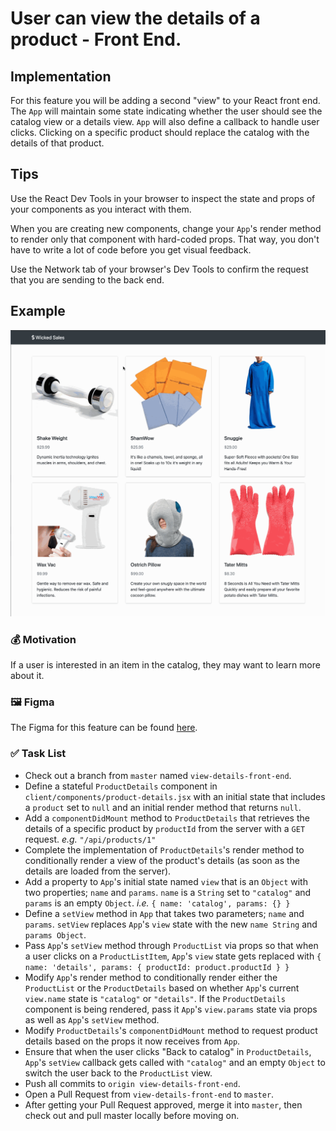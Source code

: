 # User can view the details of a product - Front End.

## Implementation

For this feature you will be adding a second "view" to your React front end. The `App` will maintain some state indicating whether the user should see the catalog view or a details view. `App` will also define a callback to handle user clicks. Clicking on a specific product should replace the catalog with the details of that product.

## Tips

Use the React Dev Tools in your browser to inspect the state and props of your components as you interact with them.

When you are creating new components, change your `App`'s render method to render only that component with hard-coded props. That way, you don't have to write a lot of code before you get visual feedback.

Use the Network tab of your browser's Dev Tools to confirm the request that you are sending to the back end.

## Example

<p align="middle">
  <img src="images/view-details-front-end.gif">
</p>

### 💰 Motivation

If a user is interested in an item in the catalog, they may want to learn more about it.

### 🖼 Figma

The Figma for this feature can be found [here](https://www.figma.com/file/BKByCT0h5swDTLY1XHGibRRr/wicked-sales?node-id=3%3A104).

### ✅ Task List

- Check out a branch from `master` named `view-details-front-end`.
- Define a stateful `ProductDetails` component in `client/components/product-details.jsx` with an initial state that includes a `product` set to `null` and an initial render method that returns `null`.
- Add a `componentDidMount` method to `ProductDetails` that retrieves the details of a specific product by `productId` from the server with a `GET` request. _e.g._ `"/api/products/1"`
- Complete the implementation of `ProductDetails`'s render method to conditionally render a view of the product's details (as soon as the details are loaded from the server).
- Add a property to `App`'s initial state named `view` that is an `Object` with two properties; `name` and `params`. `name` is a `String` set to `"catalog"` and `params` is an empty `Object`. _i.e._ `{ name: 'catalog', params: {} }`
- Define a `setView` method in `App` that takes two parameters; `name` and `params`. `setView` replaces `App`'s `view` state with the new `name String` and `params Object`.
- Pass `App`'s `setView` method through `ProductList` via props so that when a user clicks on a `ProductListItem`, `App`'s `view` state gets replaced with `{ name: 'details', params: { productId: product.productId } }`
- Modify `App`'s render method to conditionally render either the `ProductList` or the `ProductDetails` based on whether `App`'s current `view.name` state is `"catalog"` or `"details"`. If the `ProductDetails` component is being rendered, pass it `App`'s `view.params` state via props as well as `App`'s `setView` method.
- Modify `ProductDetails`'s `componentDidMount` method to request product details based on the props it now receives from `App`.
- Ensure that when the user clicks "Back to catalog" in `ProductDetails`, `App`'s `setView` callback gets called with `"catalog"` and an empty `Object` to switch the user back to the `ProductList` view.
- Push all commits to `origin view-details-front-end`.
- Open a Pull Request from `view-details-front-end` to `master`.
- After getting your Pull Request approved, merge it into `master`, then check out and pull master locally before moving on.
